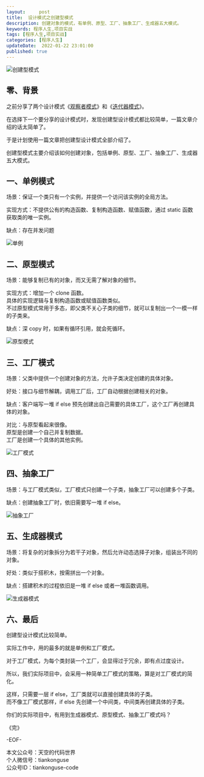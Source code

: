 ```yaml
---   
layout:     post  
title:  设计模式之创建型模式     
description: 创建对象的模式，有单例、原型、工厂、抽象工厂、生成器五大模式。  
keywords: 程序人生,项目实战  
tags: [程序人生,项目实战]    
categories: [程序人生]  
updateDate:  2022-01-22 23:01:00  
published: true  
---  
```




![创建型模式](https://res2022.tiankonguse.com/images/2022/01/24/006.png) 


## 零、背景  


之前分享了两个设计模式《[观察者模式](https://mp.weixin.qq.com/s/jwjkkRQjQUoV49jQumViuw)》和《[迭代器模式](https://mp.weixin.qq.com/s/cRIzY0s-GDGxXnNRbLgk7A)》。  


在选择下一个要分享的设计模式时，发现创建型设计模式都比较简单，一篇文章介绍的话太简单了。  


于是计划使用一篇文章把创建型设计模式全部介绍了。  


创建型模式主要介绍该如何创建对象，包括单例、原型、工厂、抽象工厂、生成器五大模式。  


## 一、单例模式


场景：保证一个类只有一个实例，并提供一个访问该实例的全局方法。  


实现方式：不提供公有的构造函数、复制构造函数、赋值函数，通过 static 函数获取类的唯一实例。  


缺点：存在并发问题    


![单例](https://res2022.tiankonguse.com/images/2022/01/24/001.png)  

  


## 二、原型模式


场景：能够复制已有的对象，而又无需了解对象的细节。  


实现方式：增加一个 clone 函数。  
具体的实现逻辑与复制构造函数或赋值函数类似。  
不过原型模式常用于多态，即父类不关心子类的细节，就可以复制出一个一模一样的子类来。  


缺点：深 copy 时，如果有循环引用，就会死循环。  


![原型模式](https://res2022.tiankonguse.com/images/2022/01/24/002.png) 


## 三、工厂模式


场景：父类中提供一个创建对象的方法，允许子类决定创建的具体对象。  


好处：接口与细节解耦，调用工厂后，工厂自动根据创建相关的对象。  


缺点：客户端写一堆 if else  预先创建出自己需要的具体工厂，这个工厂再创建具体的对象。  
 

对比：与原型看起来很像。  
原型是创建一个自己并复制数据。  
工厂是创建一个具体的其他实例。  



![工厂模式](https://res2022.tiankonguse.com/images/2022/01/24/003.png) 


## 四、抽象工厂  


场景：与工厂模式类似，工厂模式只创建一个子类，抽象工厂可以创建多个子类。    


缺点：创建抽象工厂时，依旧需要写一堆 if else。   


![抽象工厂](https://res2022.tiankonguse.com/images/2022/01/24/004.png) 


## 五、生成器模式  


场景：将复杂的对象拆分为若干子对象，然后允许动态选择子对象，组装出不同的对象。  


好处：类似于搭积木，按需拼出一个对象。  


缺点：搭建积木的过程依旧是一堆 if else 或者一堆函数调用。  


![生成器模式](https://res2022.tiankonguse.com/images/2022/01/24/005.png) 


## 六、最后  


创建型设计模式比较简单。  


实际工作中，用的最多的就是单例和工厂模式。  


对于工厂模式，为每个类封装一个工厂，会显得过于冗余，即有点过度设计。  


所以，我们实际项目中，会采用一种简单工厂模式的策略，算是对工厂模式的简化。  


这样，只需要一层 if else，工厂类就可以直接创建具体的子类。  
而不像工厂模式那样，if else 先创建一个中间类，中间类再创建具体的子类。  



你们的实际项目中，有用到生成器模式、原型模式、抽象工厂模式吗？  



《完》  


-EOF-  



本文公众号：天空的代码世界  
个人微信号：tiankonguse  
公众号ID：tiankonguse-code  
  


